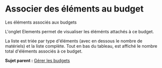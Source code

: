 Associer des éléments au budget
===============================

Les éléments associés aux budgets

L'onglet Elements permet de visualiser les éléménts attachés à ce
budget.

La liste est triée par type d'éléments (avec en dessous le nombre de
matériels) et la liste complète. Tout en bas du tableau, est affiché le
nombre total d'éléments associés à ce budget.

**Sujet parent :** [Gérer les
budgets](../glpi/management_budget.html "Les budgets sont gérés depuis le menu Gestion > Budgets")
